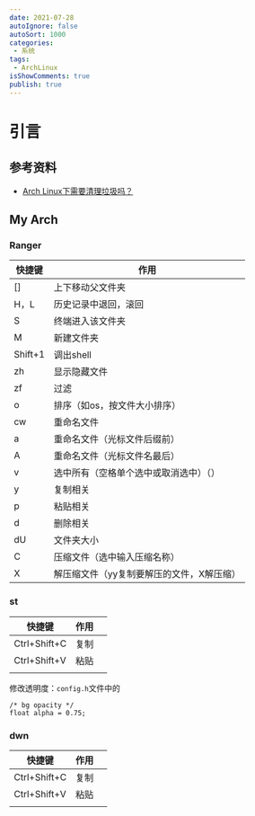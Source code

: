```yaml
---
date: 2021-07-28
autoIgnore: false
autoSort: 1000
categories:
 - 系统
tags:
 - ArchLinux
isShowComments: true
publish: true
---
```


# 引言

## 参考资料

- [Arch Linux下需要清理垃圾吗？](https://zhuanlan.zhihu.com/p/164947206)



## My Arch

### Ranger

| 快捷键  | 作用                                      |
| ------- | ----------------------------------------- |
| []      | 上下移动父文件夹                          |
| H，L    | 历史记录中退回，滚回                      |
| S       | 终端进入该文件夹                          |
| M       | 新建文件夹                                |
| Shift+1 | 调出shell                                 |
| zh      | 显示隐藏文件                              |
| zf      | 过滤                                      |
| o       | 排序（如os，按文件大小排序）              |
| cw      | 重命名文件                                |
| a       | 重命名文件（光标文件后缀前）              |
| A       | 重命名文件（光标文件名最后）              |
| v       | 选中所有（空格单个选中或取消选中）（）    |
| y       | 复制相关                                  |
| p       | 粘贴相关                                  |
| d       | 删除相关                                  |
| dU      | 文件夹大小                                |
| C       | 压缩文件（选中输入压缩名称）              |
| X       | 解压缩文件（yy复制要解压的文件，X解压缩） |

### st

| 快捷键       | 作用 |      |
| ------------ | ---- | ---- |
| Ctrl+Shift+C | 复制 |      |
| Ctrl+Shift+V | 粘贴 |      |
|              |      |      |

修改透明度：`config.h`文件中的

```shell
/* bg opacity */
float alpha = 0.75;
```



### dwn

| 快捷键       | 作用 |      |
| ------------ | ---- | ---- |
| Ctrl+Shift+C | 复制 |      |
| Ctrl+Shift+V | 粘贴 |      |
|              |      |      |